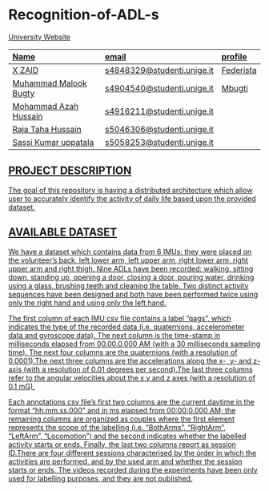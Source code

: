 # Recognition-of-ADL-s
<a href="https://unige.it/en/">
University Website
  
| Name | email  | profile |
| :--- | :---   | :--- |
| X ZAID | s4848329@studenti.unige.it | [Federista](hhttps://github.com/federista)
| Muhammad Malook Bugty | s4904540@studenti.unige.it | [Mbugti](https://github.com/mbugti)
| Mohammad Azah Hussain | s4916211@studenti.unige.it | 
| Raja Taha Hussain | s5046306@studenti.unige.it | 
| Sassi Kumar uppatala | s5058253@studenti.unige.it |
 
 ## PROJECT DESCRIPTION
 The goal of this repository is having a distributed architecture which allow user to accurately identify the activity of daily life based upon the provided dataset.
  
 ## AVAILABLE DATASET
  We have a dataset which contains data from 6 IMUs: they were placed on the volunteer’s back, left lower arm, left upper arm, right lower arm, right upper arm and right thigh.
Nine ADLs have been recorded: walking, sitting down, standing up, opening a door, closing a door, pouring water, drinking using a glass, brushing teeth and cleaning the table. 
Two distinct activity sequences have been designed and both have been performed twice using only the right hand and using only the left hand.

The first column of each IMU csv file contains a label “qags”, which indicates the type of the recorded data (i.e. quaternions, accelerometer data and gyroscope data).
The next column is the time-stamp in milliseconds elapsed from 00.00.0.000 AM (with a 30 milliseconds sampling time). The next four columns are the quaternions (with a resolution of 0.0001).The next three columns are the accelerations along the x-, y- and z-axis (with a resolution of 0.01 degrees per second).The last three columns refer to the angular velocities about the x,y and z axes (with a resolution of 0.1 mG).

Each annotations csv file’s first two columns are the current daytime in the format “hh.mm.ss.000” and in ms elapsed from 00:00:0.000 AM; the remaining columns are organized as couples where the first element represents the scope of the labelling (i.e. “BothArms”, “RightArm”, “LeftArm”, “Locomotion”) and the second indicates whether the labelled activity starts or ends.
Finally, the last two columns report as session ID.There are four different sessions characterised by the order in which the activities are performed, and by the used arm and whether the session starts or ends. The videos recorded during the experiments have been only used for labelling purposes, and they are not published.

  
  
  
  
  

